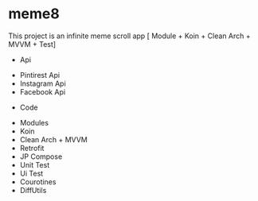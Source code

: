 # meme8

This project is an infinite meme scroll app [ Module + Koin + Clean Arch + MVVM + Test]

- Api
 * Pintirest Api
 * Instagram Api
 * Facebook Api
 
- Code
 * Modules
 * Koin
 * Clean Arch + MVVM
 * Retrofit
 * JP Compose
 * Unit Test
 * Ui Test
 * Courotines
 * DiffUtils
 
